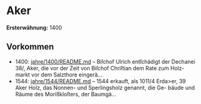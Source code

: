 # Aker

**Ersterwähnung:** 1400

## Vorkommen
- 1400: [jahre/1400/README.md](../jahre/1400/README.md) – Biſchof Ulrich entſchädigt der Dechanei 38/, Aker, die
vor der Zeit von Biſchof Chriſtian dem Rate zum Holz-
markt vor dem Salzthore eingerä...
- 1544: [jahre/1544/README.md](../jahre/1544/README.md) – 1544 erkauft, als 1011/4 Erda>er, 39 Aker
Holz, das Nonnen- und Sperlingsholz genannt, die Ge-
bäude und Räume des Morißkloſters, der Baumgä...

